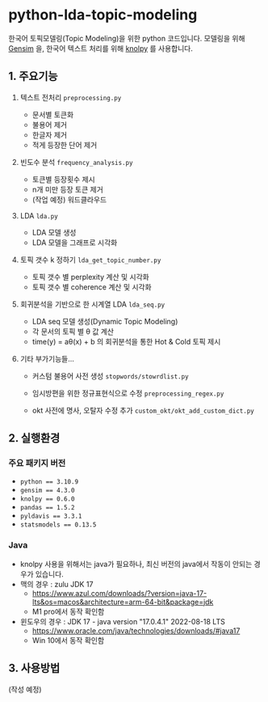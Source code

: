 # python-lda-topic-modeling

한국어 토픽모델링(Topic Modeling)을 위한 python 코드입니다. 모델링을 위해 [Gensim](https://github.com/RaRe-Technologies/gensim) 을, 한국어 텍스트 처리를 위해 [knolpy](https://github.com/konlpy/konlpy) 를 사용합니다.





## 1. 주요기능

1. 텍스트 전처리 `preprocessing.py`

   - 문서별 토큰화
   - 불용어 제거
   - 한글자 제거
   - 적게 등장한 단어 제거

2. 빈도수 분석 `frequency_analysis.py`

   - 토큰별 등장횟수 제시
   - n개 미만 등장 토큰 제거
   - (작업 예정) 워드클라우드

3. LDA `lda.py`

   - LDA 모델 생성
   - LDA 모델을 그래프로 시각화

4. 토픽 갯수 k 정하기 `lda_get_topic_number.py`

   - 토픽 갯수 별 perplexity 계산 및 시각화
   - 토픽 갯수 별 coherence 계산 및 시각화

5. 회귀분석을 기반으로 한 시계열 LDA `lda_seq.py`

   - LDA seq 모델 생성(Dynamic Topic Modeling)
   - 각 문서의 토픽 별 θ 값 계산
   - time(y) = aθ(x) + b 의 회귀분석을 통한 Hot & Cold 토픽 제시

6. 기타 부가기능들...
   - 커스텀 불용어 사전 생성 `stopwords/stowrdlist.py`

   - 임시방편을 위한 정규표현식으로 수정 `preprocessing_regex.py`

   - okt 사전에 명사, 오탈자 수정 추가 `custom_okt/okt_add_custom_dict.py`





## 2. 실행환경

### 주요 패키지 버전

- `python == 3.10.9`
- `gensim == 4.3.0`
- `knolpy == 0.6.0`
- `pandas == 1.5.2`
- `pyldavis == 3.3.1`
- `statsmodels == 0.13.5`



### Java

- knolpy 사용을 위해서는 java가 필요하나, 최신 버전의 java에서 작동이 안되는 경우가 있습니다.
- 맥의 경우 : zulu JDK 17
  - https://www.azul.com/downloads/?version=java-17-lts&os=macos&architecture=arm-64-bit&package=jdk
  - M1 pro에서 동작 확인함
- 윈도우의 경우 : JDK 17 - java version "17.0.4.1" 2022-08-18 LTS
  - https://www.oracle.com/java/technologies/downloads/#java17
  - Win 10에서 동작 확인함





## 3. 사용방법

(작성 예정)

